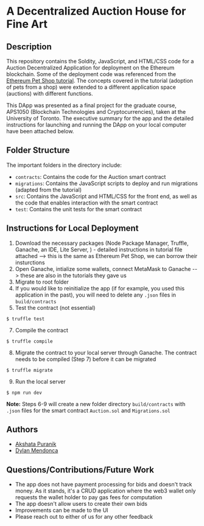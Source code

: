 # A Decentralized Auction House for Fine Art 
## Description
This repository contains the Soldity, JavaScript, and HTML/CSS code for a Auction Decentralized Application for deployment on the Ethereum blockchain. Some of the deployment code was referenced from the [Ethereum Pet Shop tutorial](https://www.trufflesuite.com/tutorials/pet-shop). The concepts covered in the tutorial (adoption of pets from a shop) were extended to a different application space (auctions) with different functions.

This DApp was presented as a final project for the graduate course, APS1050 (Blockchain Technologies and Cryptocurrencies), taken at the University of Toronto. The executive summary for the app and the detailed instructions for launching and running the DApp on your local computer have been attached below.

## Folder Structure
The important folders in the directory include:
- `contracts`: Contains the code for the Auction smart contract
- `migrations`: Contains the JavaScript scripts to deploy and run migrations (adapted from the tutorial)
- `src`: Contains the JavaScript and HTML/CSS for the front end, as well as the code that enables interaction with the smart contract
- `test`: Contains the unit tests for the smart contract

## Instructions for Local Deployment
1. Download the necessary packages (Node Package Manager, Truffle, Ganache, an IDE, Lite Server, ) - detailed instructions in tutorial file attached --> this is the same as Ethereum Pet Shop, we can borrow their insturctions
2. Open Ganache, intialize some wallets, connect MetaMask to Ganache --> these are also in the tutorials they gave us
4. Migrate to root folder
5. If you would like to reinitialize the app (if for example, you used this application in the past), you will need to delete any `.json` files in `build/contracts`
6. Test the contract (not essential)
```
$ truffle test
```
7. Compile the contract
```
$ truffle compile
```
8. Migrate the contract to your local server through Ganache. The contract needs to be compiled (Step 7) before it can be migrated
```
$ truffle migrate
```
9. Run the local server
```
$ npm run dev
```

**Note:** Steps 6-9 will create a new folder directory `build/contracts` with `.json` files for the smart contract `Auction.sol` and `Migrations.sol`

## Authors
- [Akshata Puranik](https://github.com/AkshataPuranik123)
- [Dylan Mendonca](https://github.com/mdylan2)

## Questions/Contributions/Future Work
- The app does not have payment processing for bids and doesn't track money. As it stands, it's a CRUD application where the web3 wallet only requests the wallet holder to pay gas fees for computation
- The app doesn't allow users to create their own bids
- Improvements can be made to the UI
- Please reach out to either of us for any other feedback
